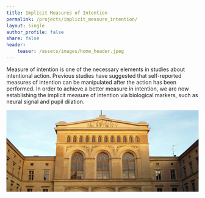```yaml
---
title: Implicit Measures of Intention
permalink: /projects/implicit_measure_intention/
layout: single
author_profile: false
share: false
header:
    teaser: /assets/images/home_header.jpeg
---
```


Measure of intention is one of the necessary elements in studies about intentional action. Previous studies have suggested that self-reported measures of intention can be manipulated after the action has been performed. In order to achieve a better measure in intention, we are now establishing the implicit measure of intention via biological markers, such as neural signal and pupil dilation. 


<img src="../../assets/images/projects/image.jpeg" alt="some text">
